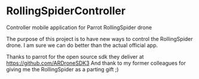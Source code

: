 # RollingSpiderController
Controller mobile application for Parrot RollingSpider drone 

The purpose of this project is to have new ways to control the RollingSpider drone.
I am sure we can do better than the actual official app.

Thanks to parrot for the open source sdk they deliver at https://github.com/ARDroneSDK3
And thank to my former colleagues for giving me the RollingSpider as a parting gift ;)

